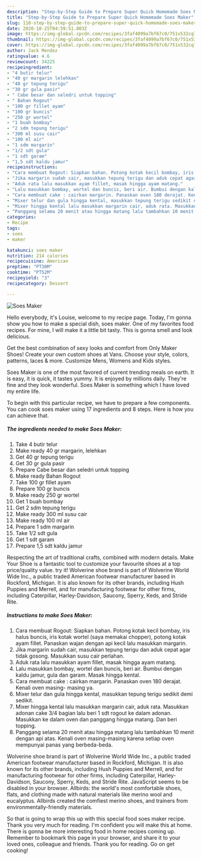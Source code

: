 ```yaml
---
description: "Step-by-Step Guide to Prepare Super Quick Homemade Soes Maker"
title: "Step-by-Step Guide to Prepare Super Quick Homemade Soes Maker"
slug: 110-step-by-step-guide-to-prepare-super-quick-homemade-soes-maker
date: 2020-10-25T04:59:51.803Z
image: https://img-global.cpcdn.com/recipes/3faf4099a7bf67c0/751x532cq70/soes-maker-foto-resep-utama.jpg
thumbnail: https://img-global.cpcdn.com/recipes/3faf4099a7bf67c0/751x532cq70/soes-maker-foto-resep-utama.jpg
cover: https://img-global.cpcdn.com/recipes/3faf4099a7bf67c0/751x532cq70/soes-maker-foto-resep-utama.jpg
author: Jack Mendez
ratingvalue: 4.6
reviewcount: 34225
recipeingredient:
- "4 butir telur"
- "40 gr margarin lelehkan"
- "40 gr tepung terigu"
- "30 gr gula pasir"
- " Cabe besar dan seledri untuk topping"
- " Bahan Rogout"
- "100 gr fillet ayam"
- "100 gr buncis"
- "250 gr wortel"
- "1 buah bombay"
- "2 sdm tepung terigu"
- "300 ml susu cair"
- "100 ml air"
- "1 sdm margarin"
- "1/2 sdt gula"
- "1 sdt garam"
- "1,5 sdt kaldu jamur"
recipeinstructions:
- "Cara membuat Rogout: Siapkan bahan. Potong kotak kecil bombay, iris halus buncis, iris kotak wortel (saya memakai chopper), potong kotak ayam fillet. Panaskan wajan dengan api kecil lalu masukkan margarin."
- "Jika margarin sudah cair, masukkan tepung terigu dan aduk cepat agar tidak gosong. Masukkan susu cair perlahan."
- "Aduk rata lalu masukkan ayam fillet, masak hingga ayam matang."
- "Lalu masukkan bombay, wortel dan buncis, beri air. Bumbui dengan kaldu jamur, gula dan garam. Masak hingga kental."
- "Cara membuat cake : cairkan margarin. Panaskan oven 180 derajat. Kenali oven masing- masing ya."
- "Mixer telur dan gula hingga kental, masukkan tepung terigu sedikit demi sedikit."
- "Mixer hingga kental lalu masukkan margarin cair, aduk rata. Masukkan adonan cake 3/4 bagian lalu beri 1 sdt rogout ke dalam adonan. Masukkan ke dalam oven dan panggang hingga matang. Dan beri topping."
- "Panggang selama 20 menit atau hingga matang lalu tambahkan 10 menit dengan api atas. Kenali oven masing-masing karena setiap oven mempunyai panas yang berbeda-beda."
categories:
- Recipe
tags:
- soes
- maker

katakunci: soes maker 
nutrition: 214 calories
recipecuisine: American
preptime: "PT30M"
cooktime: "PT52M"
recipeyield: "3"
recipecategory: Dessert

---
```



![Soes Maker](https://img-global.cpcdn.com/recipes/3faf4099a7bf67c0/751x532cq70/soes-maker-foto-resep-utama.jpg)

Hello everybody, it's Louise, welcome to my recipe page. Today, I'm gonna show you how to make a special dish, soes maker. One of my favorites food recipes. For mine, I will make it a little bit tasty. This is gonna smell and look delicious.

Get the best combination of sexy looks and comfort from Only Maker Shoes! Create your own custom shoes at Vans. Choose your style, colors, patterns, laces &amp; more. Customize Mens, Womens and Kids styles.

Soes Maker is one of the most favored of current trending meals on earth. It is easy, it is quick, it tastes yummy. It is enjoyed by millions daily. They're fine and they look wonderful. Soes Maker is something which I have loved my entire life.


To begin with this particular recipe, we have to prepare a few components. You can cook soes maker using 17 ingredients and 8 steps. Here is how you can achieve that.

<!--inarticleads1-->

##### The ingredients needed to make Soes Maker:

1. Take 4 butir telur
1. Make ready 40 gr margarin, lelehkan
1. Get 40 gr tepung terigu
1. Get 30 gr gula pasir
1. Prepare  Cabe besar dan seledri untuk topping
1. Make ready  Bahan Rogout
1. Take 100 gr fillet ayam
1. Prepare 100 gr buncis
1. Make ready 250 gr wortel
1. Get 1 buah bombay
1. Get 2 sdm tepung terigu
1. Make ready 300 ml susu cair
1. Make ready 100 ml air
1. Prepare 1 sdm margarin
1. Take 1/2 sdt gula
1. Get 1 sdt garam
1. Prepare 1,5 sdt kaldu jamur


Respecting the art of traditional crafts, combined with modern details. Make Your Shoe is a fantastic tool to customize your favourite shoes at a top price/quality value. try it! Wolverine shoe brand is part of Wolverine World Wide Inc., a public traded American footwear manufacturer based in Rockford, Michigan. It is also known for its other brands, including Hush Puppies and Merrell, and for manufacturing footwear for other firms, including Caterpillar, Harley-Davidson, Saucony, Sperry, Keds, and Stride Rite. 

<!--inarticleads2-->

##### Instructions to make Soes Maker:

1. Cara membuat Rogout: Siapkan bahan. Potong kotak kecil bombay, iris halus buncis, iris kotak wortel (saya memakai chopper), potong kotak ayam fillet. Panaskan wajan dengan api kecil lalu masukkan margarin.
1. Jika margarin sudah cair, masukkan tepung terigu dan aduk cepat agar tidak gosong. Masukkan susu cair perlahan.
1. Aduk rata lalu masukkan ayam fillet, masak hingga ayam matang.
1. Lalu masukkan bombay, wortel dan buncis, beri air. Bumbui dengan kaldu jamur, gula dan garam. Masak hingga kental.
1. Cara membuat cake : cairkan margarin. Panaskan oven 180 derajat. Kenali oven masing- masing ya.
1. Mixer telur dan gula hingga kental, masukkan tepung terigu sedikit demi sedikit.
1. Mixer hingga kental lalu masukkan margarin cair, aduk rata. Masukkan adonan cake 3/4 bagian lalu beri 1 sdt rogout ke dalam adonan. Masukkan ke dalam oven dan panggang hingga matang. Dan beri topping.
1. Panggang selama 20 menit atau hingga matang lalu tambahkan 10 menit dengan api atas. Kenali oven masing-masing karena setiap oven mempunyai panas yang berbeda-beda.


Wolverine shoe brand is part of Wolverine World Wide Inc., a public traded American footwear manufacturer based in Rockford, Michigan. It is also known for its other brands, including Hush Puppies and Merrell, and for manufacturing footwear for other firms, including Caterpillar, Harley-Davidson, Saucony, Sperry, Keds, and Stride Rite. JavaScript seems to be disabled in your browser. Allbirds: the world&#39;s most comfortable shoes, flats, and clothing made with natural materials like merino wool and eucalyptus. Allbirds created the comfiest merino shoes, and trainers from environmentally-friendly materials. 

So that is going to wrap this up with this special food soes maker recipe. Thank you very much for reading. I'm confident you will make this at home. There is gonna be more interesting food in home recipes coming up. Remember to bookmark this page in your browser, and share it to your loved ones, colleague and friends. Thank you for reading. Go on get cooking!

